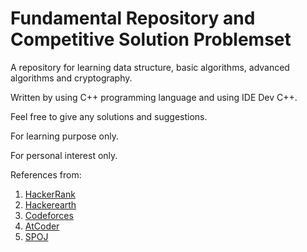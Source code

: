 # Fundamental Repository and Competitive Solution Problemset
A repository for learning data structure, basic algorithms, advanced algorithms and cryptography.

Written by using C++ programming language and using IDE Dev C++.

Feel free to give any solutions and suggestions.

For learning purpose only.

For personal interest only.

References from:
1. [HackerRank](http://hackerrank.com/)
1. [Hackerearth](http://hackerearth.com/)
1. [Codeforces](http://codeforces.com)
1. [AtCoder](http://atocder.jp)
1. [SPOJ](http://spoj.com)
